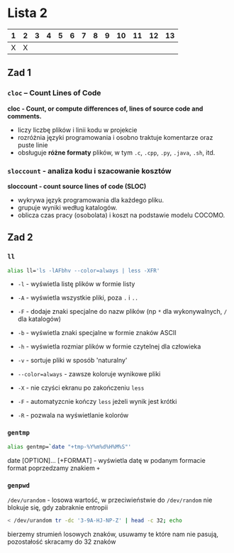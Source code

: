 # Lista 2
| 1 | 2 | 3 | 4 | 5 | 6 | 7 | 8 | 9 | 10 | 11 | 12 | 13 |
|---|---|---|---|---|---|---|---|---|----|----|----|----|
| X | X |   |   |   |   |   |   |   |    |    |    |    |

## Zad 1
### `cloc` – Count Lines of Code  
**cloc - Count, or compute differences of, lines of source code and comments.**   
* liczy liczbę plików i linii kodu w projekcie
* rozróżnia języki programowania i osobno traktuje komentarze oraz puste linie
* obsługuje **różne formaty** plików, w tym `.c`, `.cpp`, `.py`, `.java`, `.sh`, itd.  




### `sloccount` - analiza kodu i szacowanie kosztów
**sloccount - count source lines of code (SLOC)**  
* wykrywa język programowania dla każdego pliku.
* grupuje wyniki według katalogów.
* oblicza czas pracy (osobolata) i koszt na podstawie modelu COCOMO.

## Zad 2
### `ll`
```bash
alias ll='ls -lAFbhv --color=always | less -XFR'
```

* `-l` - wyświetla listę plików w formie listy
* `-A` - wyświetla wszystkie pliki, poza `.` i `..`
* `-F` - dodaje znaki specjalne do nazw plików (np `*` dla wykonywalnych, `/` dla katalogów)
* `-b` - wyświetla znaki specjalne w formie znaków ASCII
* `-h` - wyświetla rozmiar plików w formie czytelnej dla człowieka
* `-v` - sortuje pliki w sposób 'naturalny'
* `--color=always` - zawsze koloruje wynikowe pliki

* `-X` - nie czyści ekranu po zakończeniu `less`
* `-F` - automatyzcnie kończy `less` jeżeli wynik jest krótki
* `-R` - pozwala na wyświetlanie kolorów

### `gentmp`
```bash
alias gentmp=`date "+tmp-%Y%m%d%H%M%S"'
```

date [OPTION]... [+FORMAT] - wyświetla datę w podanym formacie  
format poprzedzamy znakiem `+`  

### `genpwd`
`/dev/urandom` - losowa wartość, w przeciwieństwie do `/dev/random` nie blokuje się, gdy zabraknie entropii  

```bash
< /dev/urandom tr -dc '3-9A-HJ-NP-Z' | head -c 32; echo
```

bierzemy strumień losowych znaków, usuwamy te które nam nie pasują, pozostałość skracamy do 32 znaków